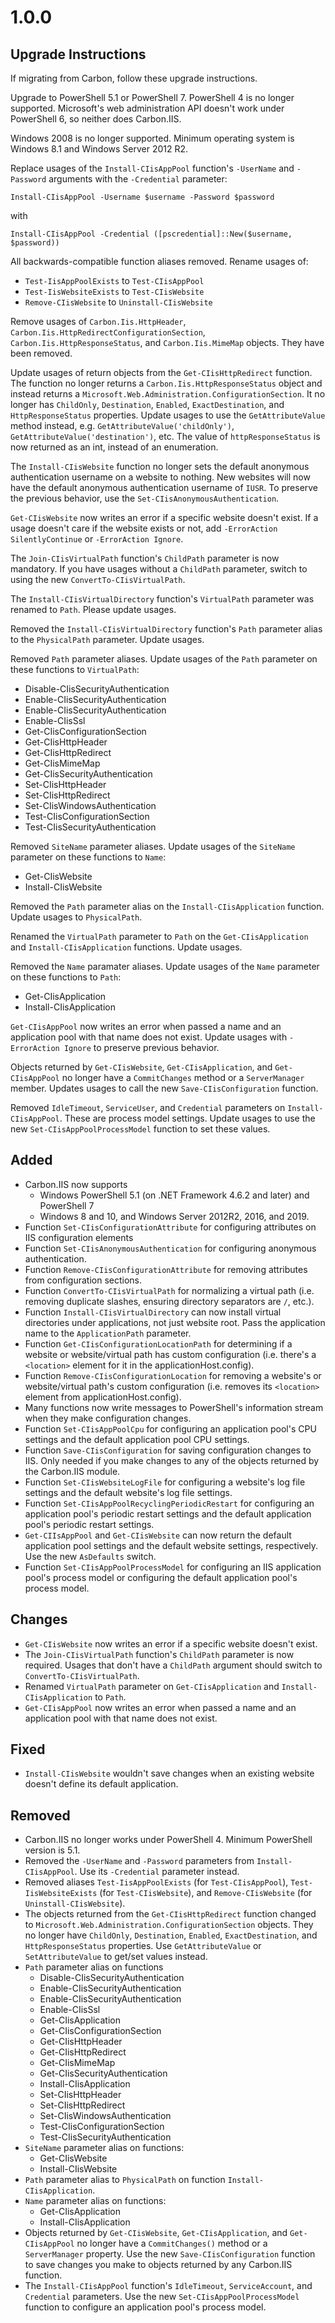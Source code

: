 
# 1.0.0

## Upgrade Instructions

If migrating from Carbon, follow these upgrade instructions.

Upgrade to PowerShell 5.1 or PowerShell 7. PowerShell 4 is no longer supported. Microsoft's web administration API
doesn't work under PowerShell 6, so neither does Carbon.IIS.

Windows 2008 is no longer supported. Minimum operating system is Windows 8.1 and Windows Server 2012 R2.

Replace usages of the `Install-CIisAppPool` function's `-UserName` and `-Password` arguments with the `-Credential`
parameter:

    Install-CIisAppPool -Username $username -Password $password

with

    Install-CIisAppPool -Credential ([pscredential]::New($username, $password))

All backwards-compatible function aliases removed. Rename usages of:
* `Test-IisAppPoolExists` to `Test-CIisAppPool`
* `Test-IisWebsiteExists` to `Test-CIisWebsite`
* `Remove-CIisWebsite` to `Uninstall-CIisWebsite`

Remove usages of `Carbon.Iis.HttpHeader`, `Carbon.Iis.HttpRedirectConfigurationSection`,
`Carbon.Iis.HttpResponseStatus`, and `Carbon.Iis.MimeMap` objects. They have been removed.

Update usages of return objects from the `Get-CIisHttpRedirect` function. The function no longer returns a
`Carbon.Iis.HttpResponseStatus` object and instead returns a `Microsoft.Web.Administration.ConfigurationSection`.
It no longer has `ChildOnly`, `Destination`, `Enabled`, `ExactDestination`, and `HttpResponseStatus` properties. Update
usages to use the `GetAttributeValue` method instead, e.g. `GetAttributeValue('childOnly')`,
`GetAttributeValue('destination')`, etc. The value of `httpResponseStatus` is now returned as an int, instead of an
enumeration.

The `Install-CIisWebsite` function no longer sets the default anonymous authentication username on a website to
nothing. New websites will now have the default anonymous authentication username of `IUSR`. To preserve the previous
behavior, use the `Set-CIisAnonymousAuthentication`.

`Get-CIisWebsite` now writes an error if a specific website doesn't exist. If a usage doesn't care if the website
exists or not, add `-ErrorAction SilentlyContinue` or `-ErrorAction Ignore`.

The `Join-CIisVirtualPath` function's `ChildPath` parameter is now mandatory. If you have usages without a `ChildPath`
parameter, switch to using the new `ConvertTo-CIisVirtualPath`.

The `Install-CIisVirtualDirectory` function's `VirtualPath` parameter was renamed to `Path`. Please update usages.

Removed the `Install-CIisVirtualDirectory` function's `Path` parameter alias to the `PhysicalPath` parameter. Update
usages.

Removed `Path` parameter aliases. Update usages of the `Path` parameter on these functions to `VirtualPath`:
* Disable-CIisSecurityAuthentication
* Enable-CIisSecurityAuthentication
* Enable-CIisSecurityAuthentication
* Enable-CIisSsl
* Get-CIisConfigurationSection
* Get-CIisHttpHeader
* Get-CIisHttpRedirect
* Get-CIisMimeMap
* Get-CIisSecurityAuthentication
* Set-CIisHttpHeader
* Set-CIisHttpRedirect
* Set-CIisWindowsAuthentication
* Test-CIisConfigurationSection
* Test-CIisSecurityAuthentication

Removed `SiteName` parameter aliases. Update usages of the `SiteName` parameter on these functions to `Name`:
* Get-CIisWebsite
* Install-CIisWebsite

Removed the `Path` parameter alias on the `Install-CIisApplication` function. Update usages to `PhysicalPath`.

Renamed the `VirtualPath` parameter to `Path` on the `Get-CIisApplication` and `Install-CIisApplication` functions.
Update usages.

Removed the `Name` paramater aliases. Update usages of the `Name` parameter on these functions to `Path`:
* Get-CIisApplication
* Install-CIisApplication

`Get-CIisAppPool` now writes an error when passed a name and an application pool with that name does not exist. Update
usages with `-ErrorAction Ignore` to preserve previous behavior.

Objects returned by `Get-CIisWebsite`, `Get-CIisApplication`, and `Get-CIisAppPool` no longer have a `CommitChanges`
method or a `ServerManager` member. Updates usages to call the new `Save-CIisConfiguration` function.

Removed `IdleTimeout`, `ServiceUser`, and `Credential` parameters on `Install-CIisAppPool`. These are process model
settings. Update usages to use the new `Set-CIisAppPoolProcessModel` function to set these values.

## Added

* Carbon.IIS now supports
    * Windows PowerShell 5.1 (on .NET Framework 4.6.2 and later) and PowerShell 7
    * Windows 8 and 10, and Windows Server 2012R2, 2016, and 2019.
* Function `Set-CIisConfigurationAttribute` for configuring attributes on IIS configuration elements
* Function `Set-CIisAnonymousAuthentication` for configuring anonymous authentication.
* Function `Remove-CIisConfigurationAttribute` for removing attributes from configuration sections.
* Function `ConvertTo-CIisVirtualPath` for normalizing a virtual path (i.e. removing duplicate slashes, ensuring
directory separators are `/`, etc.).
* Function `Install-CIisVirtualDirectory` can now install virtual directories under applications, not just website root.
Pass the application name to the `ApplicationPath` parameter.
* Function `Get-CIisConfigurationLocationPath` for determining if a website or website/virtual path has custom
configuration (i.e. there's a `<location>` element for it in the applicationHost.config).
* Function `Remove-CIisConfigurationLocation` for removing a website's or website/virtual path's custom configuration
(i.e. removes its `<location>` element from applicationHost.config).
* Many functions now write messages to PowerShell's information stream when they make configuration changes.
* Function `Set-CIisAppPoolCpu` for configuring an application pool's CPU settings and the default application pool CPU
settings.
* Function `Save-CIisConfiguration` for saving configuration changes to IIS. Only needed if you make changes to any of
the objects returned by the Carbon.IIS module.
* Function `Set-CIisWebsiteLogFile` for configuring a website's log file settings and the default website's log file
settings.
* Function `Set-CIisAppPoolRecyclingPeriodicRestart` for configuring an application pool's periodic restart settings and
the default application pool's periodic restart settings.
* `Get-CIIsAppPool` and `Get-CIisWebsite` can now return the default application pool settings and the default website
settings, respectively. Use the new `AsDefaults` switch.
* Function `Set-CIisAppPoolProcessModel` for configuring an IIS application pool's process model or configuring the
default application pool's process model.

## Changes

* `Get-CIisWebsite` now writes an error if a specific website doesn't exist.
* The `Join-CIisVirtualPath` function's `ChildPath` parameter is now required. Usages that don't have a `ChildPath`
argument should switch to `ConvertTo-CIisVirtualPath`.
* Renamed `VirtualPath` parameter on `Get-CIisApplication` and `Install-CIisApplication` to `Path`.
* `Get-CIisAppPool` now writes an error when passed a name and an application pool with that name does not exist.

## Fixed

* `Install-CIisWebsite` wouldn't save changes when an existing website doesn't define its default application.

## Removed

* Carbon.IIS no longer works under PowerShell 4. Minimum PowerShell version is 5.1.
* Removed the `-UserName` and `-Password` parameters from `Install-CIisAppPool`. Use its `-Credential` parameter
instead.
* Removed aliases `Test-IisAppPoolExists` (for `Test-CIisAppPool`), `Test-IisWebsiteExists` (for `Test-CIisWebsite`),
and `Remove-CIisWebsite` (for `Uninstall-CIisWebsite`).
* The objects returned from the `Get-CIisHttpRedirect` function changed to
`Microsoft.Web.Administration.ConfigurationSection` objects. They no longer have `ChildOnly`, `Destination`, `Enabled`, `ExactDestination`, and `HttpResponseStatus`
properties. Use `GetAttributeValue` or `SetAttributeValue` to get/set values instead.
* `Path` parameter alias on functions
    * Disable-CIisSecurityAuthentication
    * Enable-CIisSecurityAuthentication
    * Enable-CIisSecurityAuthentication
    * Enable-CIisSsl
    * Get-CIisApplication
    * Get-CIisConfigurationSection
    * Get-CIisHttpHeader
    * Get-CIisHttpRedirect
    * Get-CIisMimeMap
    * Get-CIisSecurityAuthentication
    * Install-CIisApplication
    * Set-CIisHttpHeader
    * Set-CIisHttpRedirect
    * Set-CIisWindowsAuthentication
    * Test-CIisConfigurationSection
    * Test-CIisSecurityAuthentication
* `SiteName` parameter alias on functions:
    * Get-CIisWebsite
    * Install-CIisWebsite
* `Path` parameter alias to `PhysicalPath` on function `Install-CIisApplication`.
* `Name` parameter alias on functions:
    * Get-CIisApplication
    * Install-CIisApplication
* Objects returned by `Get-CIisWebsite`, `Get-CIisApplication`, and `Get-CIisAppPool` no longer have a `CommitChanges()`
method or a `ServerManager` property. Use the new `Save-CIisConfiguration` function to save changes you make to objects
returned by any Carbon.IIS function.
* The `Install-CIisAppPool` function's `IdleTimeout`, `ServiceAccount`, and `Credential` parameters. Use the new
`Set-CIisAppPoolProcessModel` function to configure an application pool's process model.
